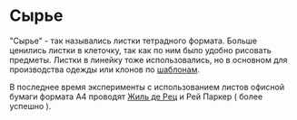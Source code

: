# Сырье

"Сырье" - так назывались листки тетрадного формата. Больше ценились листки в клеточку, так как по ним было удобно рисовать предметы. Листки в линейку тоже использовались, но в основном для производства одежды или клонов по [шаблонам](../papers/shablony.md).

В последнее время эксперименты с использованием листов офисной бумаги формата А4 проводят [Жиль де Рец](../papers/sinyaya_boroda.md) и Рей Паркер ( более успешно ).